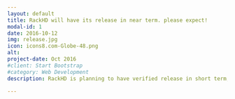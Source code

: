 ```yaml
---
layout: default
title: RackHD will have its release in near term. please expect!
modal-id: 1
date: 2016-10-12
img: release.jpg
icon: icons8.com-Globe-48.png
alt: 
project-date: Oct 2016
#client: Start Bootstrap
#category: Web Development
description: RackHD is planning to have verified release in short term, including debian package(Ubuntu 14.04), vagrant box, docker images, and maybe VMWare OVA. Stay tuned.

---
```

